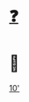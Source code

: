 # [❓](https://etherpad.wikimedia.org/p/bfh-ch-module-eoss-hs24)
# 🌳

[10'](https://youtu.be/DcvtwlM1aIE)

